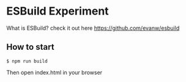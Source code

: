# ESBuild Experiment
What is ESBuild? check it out here https://github.com/evanw/esbuild

## How to start
```
$ npm run build
```
Then open index.html in your browser